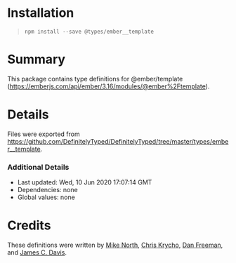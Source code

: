 # Installation
> `npm install --save @types/ember__template`

# Summary
This package contains type definitions for @ember/template (https://emberjs.com/api/ember/3.16/modules/@ember%2Ftemplate).

# Details
Files were exported from https://github.com/DefinitelyTyped/DefinitelyTyped/tree/master/types/ember__template.

### Additional Details
 * Last updated: Wed, 10 Jun 2020 17:07:14 GMT
 * Dependencies: none
 * Global values: none

# Credits
These definitions were written by [Mike North](https://github.com/mike-north), [Chris Krycho](https://github.com/chriskrycho), [Dan Freeman](https://github.com/dfreeman), and [James C. Davis](https://github.com/jamescdavis).
